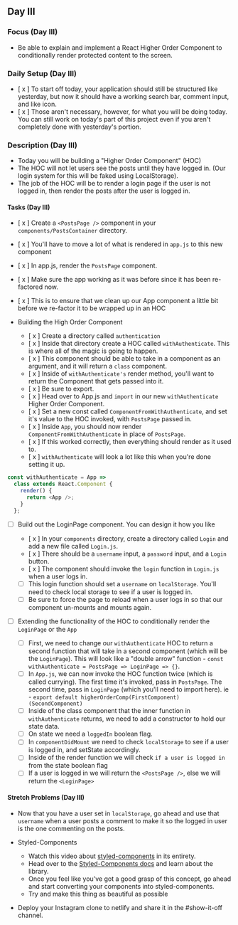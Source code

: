 ## Day III

### Focus (Day III)

- Be able to explain and implement a React Higher Order Component to conditionally render protected content to the screen.

### Daily Setup (Day III)

- [ x ] To start off today, your application should still be structured like yesterday, but now it should have a working search bar, comment input, and like icon.
- [ x ] Those aren't necessary, however, for what you will be doing today. You can still work on today's part of this project even if you aren't completely done with yesterday's portion.

### Description (Day III)

- Today you will be building a "Higher Order Component" (HOC)
- The HOC will not let users see the posts until they have logged in. (Our login system for this will be faked using LocalStorage).
- The job of the HOC will be to render a login page if the user is not logged in, then render the posts after the user is logged in.

#### Tasks (Day III)

-   [ x ] Create a `<PostsPage />` component in your `components/PostsContainer` directory.

  - [ x ] You'll have to move a lot of what is rendered in `app.js` to this new component
  - [ x ] In app.js, render the `PostsPage` component.
  - [ x ] Make sure the app working as it was before since it has been re-factored now.
  - [ x ] This is to ensure that we clean up our App component a little bit before we re-factor it to be wrapped up in an HOC

- Building the High Order Component

  - [ x ] Create a directory called `authentication`
  - [ x ] Inside that directory create a HOC called `withAuthenticate`. This is where all of the magic is going to happen.
  - [ x ] This component should be able to take in a component as an argument, and it will return a `class` component.
  - [ x ] Inside of `withAuthenticate's` render method, you'll want to return the Component that gets passed into it.
  - [ x ] Be sure to export.
  - [ x ] Head over to App.js and `import` in our new `withAuthenticate` Higher Order Component.
  - [ x ] Set a new const called `ComponentFromWithAuthenticate`, and set it's value to the HOC invoked, with `PostsPage` passed in.
  - [ x ] Inside `App`, you should now render `ComponentFromWithAuthenticate` in place of `PostsPage`.
  - [ x ] If this worked correctly, then everything should render as it used to.
  - [ x ] `withAuthenticate` will look a lot like this when you're done setting it up.

```js
const withAuthenticate = App =>
  class extends React.Component {
    render() {
      return <App />;
    }
  };
```

- [ ] Build out the LoginPage component. You can design it how you like

  - [ x ] In your `components` directory, create a directory called `Login` and add a new file called `Login.js`.
  - [ x ] There should be a `username` input, a `password` input, and a `Login` button.
  - [ x ] The component should invoke the `login` function in `Login.js` when a user logs in.
  - [ ] This login function should set a `username` on `localStorage`. You'll need to check local storage to see if a user is logged in.
  - [ ] Be sure to force the page to reload when a user logs in so that our component un-mounts and mounts again.

- [ ] Extending the functionality of the HOC to conditionally render the `LoginPage` or the `App`

  - [ ] First, we need to change our `withAuthenticate` HOC to return a second function that will take in a second component (which will be the `LoginPage`). This will look like a "double arrow" function - `const withAuthenticate = PostsPage => LoginPage => {}`.
  - [ ] In `App.js`, we can now invoke the HOC function twice (which is called currying). The first time it's invoked, pass in `PostsPage`. The second time, pass in `LoginPage` (which you'll need to import here). ie - `export default higherOrderComp(FirstComponent)(SecondComponent)`
  - [ ] Inside of the class component that the inner function in `withAuthenticate` returns, we need to add a constructor to hold our state data.
  - [ ] On state we need a `loggedIn` boolean flag.
  - [ ] In `componentDidMount` we need to check `localStorage` to see if a user is logged in, and setState accordingly.
  - [ ] Inside of the render function we will check `if a user is logged in` from the state boolean flag
  - [ ] If a user is logged in we will return the `<PostsPage />`, else we will return the `<LoginPage>`

#### Stretch Problems (Day III)

- Now that you have a user set in `localStorage`, go ahead and use that `username` when a user posts a comment to make it so the logged in user is the one commenting on the posts.
- Styled-Components

  - Watch this video about [styled-components](https://youtu.be/bIK2NwoK9xk) in its entirety.
  - Head over to the [Styled-Components docs](https://www.styled-components.com/) and learn about the library.
  - Once you feel like you've got a good grasp of this concept, go ahead and start converting your components into styled-components.
  - Try and make this thing as beautiful as possible

- Deploy your Instagram clone to netlify and share it in the #show-it-off channel.
